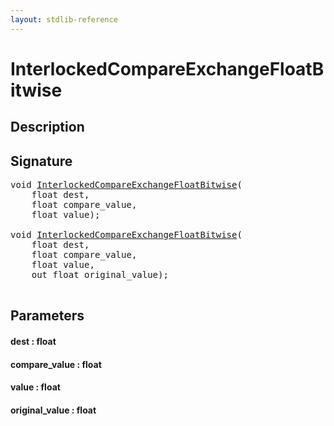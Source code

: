 ```yaml
---
layout: stdlib-reference
---
```


# InterlockedCompareExchangeFloatBitwise

## Description





## Signature 

<pre>
<span class="code_keyword">void</span> <a href="/stdlib-reference/global-decls/InterlockedCompareExchangeFloatBitwise">InterlockedCompareExchangeFloatBitwise</a>(
    <span class="code_keyword">float</span> <span class='code_param'>dest</span>,
    <span class="code_keyword">float</span> <span class='code_param'>compare_value</span>,
    <span class="code_keyword">float</span> <span class='code_param'>value</span>);

<span class="code_keyword">void</span> <a href="/stdlib-reference/global-decls/InterlockedCompareExchangeFloatBitwise">InterlockedCompareExchangeFloatBitwise</a>(
    <span class="code_keyword">float</span> <span class='code_param'>dest</span>,
    <span class="code_keyword">float</span> <span class='code_param'>compare_value</span>,
    <span class="code_keyword">float</span> <span class='code_param'>value</span>,
    <span class="code_keyword">out</span> <span class="code_keyword">float</span> <span class='code_param'>original_value</span>);

</pre>

## Parameters

#### dest : float
#### compare\_value : float
#### value : float
#### original\_value : float

